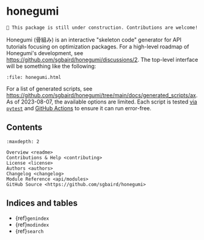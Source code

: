 # honegumi

```{note}
🚧 This package is still under construction. Contributions are welcome!
```

Honegumi (骨組み) is an interactive "skeleton code" generator for API tutorials focusing on optimization packages. For a high-level roadmap of Honegumi's development, see https://github.com/sgbaird/honegumi/discussions/2. The top-level interface will be something like the following:

```{raw} html
:file: honegumi.html
```

For a list of generated scripts, see https://github.com/sgbaird/honegumi/tree/main/docs/generated_scripts/ax. As of 2023-08-07, the available options are limited. Each script is tested [via `pytest`](https://github.com/sgbaird/honegumi/tree/main/tests) and [GitHub Actions](https://github.com/sgbaird/honegumi/actions/workflows/ci.yml) to ensure it can run error-free.

## Contents

```{toctree}
:maxdepth: 2

Overview <readme>
Contributions & Help <contributing>
License <license>
Authors <authors>
Changelog <changelog>
Module Reference <api/modules>
GitHub Source <https://github.com/sgbaird/honegumi>
```

## Indices and tables

* {ref}`genindex`
* {ref}`modindex`
* {ref}`search`

[Sphinx]: http://www.sphinx-doc.org/
[Markdown]: https://daringfireball.net/projects/markdown/
[reStructuredText]: http://www.sphinx-doc.org/en/master/usage/restructuredtext/basics.html
[MyST]: https://myst-parser.readthedocs.io/en/latest/
